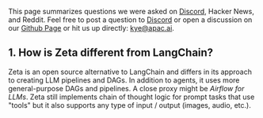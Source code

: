 This page summarizes questions we were asked on [Discord](https://discord.gg/gnWRz88eym), Hacker News, and Reddit. Feel free to post a question to [Discord](https://discord.gg/gnWRz88eym) or open a discussion on our [Github Page](https://github.com/kyegomez) or hit us up directly: [kye@apac.ai](mailto:hello@swarms.ai). 

## 1. How is Zeta different from LangChain?

Zeta is an open source alternative to LangChain and differs in its approach to creating LLM pipelines and DAGs. In addition to agents, it uses more general-purpose DAGs and pipelines. A close proxy might be *Airflow for LLMs*. Zeta still implements chain of thought logic for prompt tasks that use "tools" but it also supports any type of input / output (images, audio, etc.). 



